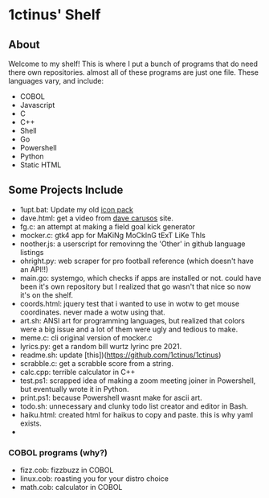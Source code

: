 # 1ctinus' Shelf
## About
Welcome to my shelf! This is where I put a bunch of programs that do need there own repositories. almost all of these programs are just one file. 
These languages vary, and include:
- COBOL
- Javascript
- C
- C++
- Shell
- Go
- Powershell
- Python
- Static HTML
## Some Projects Include
- 1upt.bat: Update my old [icon pack](https://github.com/1ctinus/1ct-pack)
- dave.html: get a video from [dave carusos](https://davecode.me) site.
- fg.c: an attempt at making a field goal kick generator
- mocker.c: gtk4 app for MaKiNg MoCkInG tExT LiKe ThIs
- noother.js: a userscript for removinng the 'Other' in github language listings
- ohright.py: web scraper for pro football reference (which doesn't have an API!!)
- main.go: systemgo, which checks if apps are installed or not. could have been it's own repository but I realized that go wasn't that nice so now it's on the shelf.
- coords.html: jquery test that i wanted to use in wotw to get mouse coordinates. never made a wotw using that.
- art.sh: ANSI art for programming languages, but realized that colors were a big issue and a lot of them were ugly and tedious to make.
- meme.c: cli original version of mocker.c
- lyrics.py: get a random bill wurtz lyrinc pre 2021.
- readme.sh: update [this])(https://github.com/1ctinus/1ctinus)
- scrabble.c: get a scrabble score from a string. 
- calc.cpp: terrible calculator in C++
- test.ps1: scrapped idea of making a zoom meeting joiner in Powershell, but eventually wrote it in Python.
- print.ps1: because Powershell wasnt make for ascii art.
- todo.sh: unnecessary and clunky todo list creator and editor in Bash.
- haiku.html: created html for haikus to copy and paste. this is why yaml exists.
- 
### COBOL programs (why?)
- fizz.cob: fizzbuzz in COBOL
- linux.cob: roasting you for your distro choice
- math.cob: calculator in COBOL
